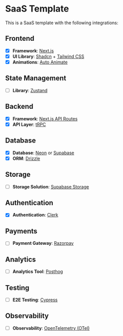 # SaaS Template

This is a SaaS template with the following integrations:

## Frontend

- [x] **Framework**: [Next.js](https://nextjs.org/)
- [x] **UI Library**: [Shadcn](https://ui.shadcn.com/) + [Tailwind CSS](https://tailwindcss.com/)
- [x] **Animations**: [Auto Animate](https://auto-animate.formkit.com/)

## State Management

- [ ] **Library**: [Zustand](https://zustand-demo.pmnd.rs/)

## Backend

- [x] **Framework**: [Next.js API Routes](https://nextjs.org/docs/api-routes/introduction)
- [x] **API Layer**: [tRPC](https://trpc.io/)

## Database

- [x] **Database**: [Neon](https://neon.tech/) or [Supabase](https://supabase.com/)
- [x] **ORM**: [Drizzle](https://orm.drizzle.team/)

## Storage

- [ ] **Storage Solution**: [Supabase Storage](https://supabase.com/storage)

## Authentication

- [x] **Authentication**: [Clerk](https://clerk.dev/)

## Payments

- [ ] **Payment Gateway**: [Razorpay](https://razorpay.com/)

## Analytics

- [ ] **Analytics Tool**: [Posthog](https://posthog.com/)

## Testing

- [ ] **E2E Testing**: [Cypress](https://www.cypress.io/)

## Observability

- [ ] **Observability**: [OpenTelemetry (OTel)](https://opentelemetry.io/)
